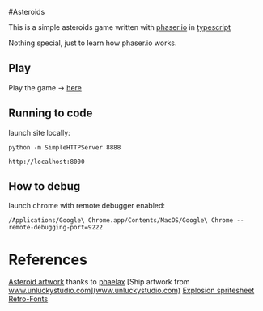 #Asteroids

This is a simple asteroids game written with [phaser.io](https://phaser.io) in [typescript](...)

Nothing special, just to learn how phaser.io works.

## Play
Play the game -> [here](https://telecoda.github.io/asteroids/)
## Running to code
launch site locally:

    python -m SimpleHTTPServer 8888

    http://localhost:8000

## How to debug
launch chrome with remote debugger enabled:

    /Applications/Google\ Chrome.app/Contents/MacOS/Google\ Chrome --remote-debugging-port=9222


# References

[Asteroid artwork](http://opengameart.org/sites/default/files/asteroids.zip) thanks to [phaelax](http://opengameart.org/users/phaelax)
[Ship artwork from www.unluckystudio.com](www.unluckystudio.com)
[Explosion spritesheet](http://gushh.net/blog/wp-content/uploads/2011/06/explosion_1_38_128_corrected.png)
[Retro-Fonts](https://phaser.io/examples)
